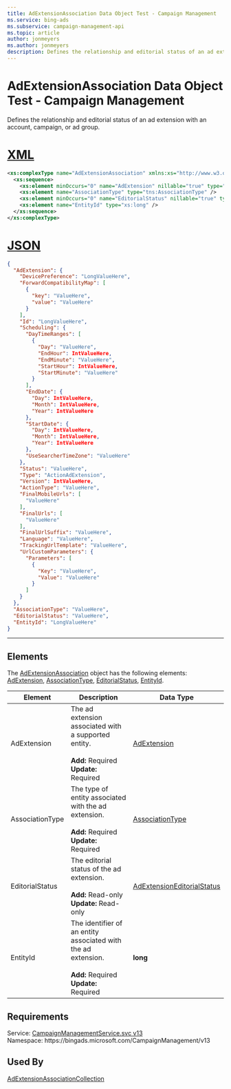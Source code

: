 ```yaml
---
title: AdExtensionAssociation Data Object Test - Campaign Management
ms.service: bing-ads
ms.subservice: campaign-management-api
ms.topic: article
author: jonmeyers
ms.author: jonmeyers
description: Defines the relationship and editorial status of an ad extension with an account, campaign, or ad group.(test)
---
```

# AdExtensionAssociation Data Object Test - Campaign Management
Defines the relationship and editorial status of an ad extension with an account, campaign, or ad group.

# [XML](#tab/xml)

```xml
<xs:complexType name="AdExtensionAssociation" xmlns:xs="http://www.w3.org/2001/XMLSchema">
  <xs:sequence>
    <xs:element minOccurs="0" name="AdExtension" nillable="true" type="tns:AdExtension" />
    <xs:element name="AssociationType" type="tns:AssociationType" />
    <xs:element minOccurs="0" name="EditorialStatus" nillable="true" type="tns:AdExtensionEditorialStatus" />
    <xs:element name="EntityId" type="xs:long" />
  </xs:sequence>
</xs:complexType>
```

# [JSON](#tab/json)

```json
{
  "AdExtension": {
    "DevicePreference": "LongValueHere",
    "ForwardCompatibilityMap": [
      {
        "key": "ValueHere",
        "value": "ValueHere"
      }
    ],
    "Id": "LongValueHere",
    "Scheduling": {
      "DayTimeRanges": [
        {
          "Day": "ValueHere",
          "EndHour": IntValueHere,
          "EndMinute": "ValueHere",
          "StartHour": IntValueHere,
          "StartMinute": "ValueHere"
        }
      ],
      "EndDate": {
        "Day": IntValueHere,
        "Month": IntValueHere,
        "Year": IntValueHere
      },
      "StartDate": {
        "Day": IntValueHere,
        "Month": IntValueHere,
        "Year": IntValueHere
      },
      "UseSearcherTimeZone": "ValueHere"
    },
    "Status": "ValueHere",
    "Type": "ActionAdExtension",
    "Version": IntValueHere,
    "ActionType": "ValueHere",
    "FinalMobileUrls": [
      "ValueHere"
    ],
    "FinalUrls": [
      "ValueHere"
    ],
    "FinalUrlSuffix": "ValueHere",
    "Language": "ValueHere",
    "TrackingUrlTemplate": "ValueHere",
    "UrlCustomParameters": {
      "Parameters": [
        {
          "Key": "ValueHere",
          "Value": "ValueHere"
        }
      ]
    }
  },
  "AssociationType": "ValueHere",
  "EditorialStatus": "ValueHere",
  "EntityId": "LongValueHere"
}
```

-----

## <a name="elements"></a>Elements

The [AdExtensionAssociation](adextensionassociation.md) object has the following elements: [AdExtension](#adextension), [AssociationType](#associationtype), [EditorialStatus](#editorialstatus), [EntityId](#entityid).

|Element|Description|Data Type|
|-----------|---------------|-------------|
|<a name="adextension"></a>AdExtension|The ad extension associated with a supported entity.<br/><br/>**Add:** Required<br/>**Update:** Required|[AdExtension](adextension.md)|
|<a name="associationtype"></a>AssociationType|The type of entity associated with the ad extension.<br/><br/>**Add:** Required<br/>**Update:** Required|[AssociationType](associationtype.md)|
|<a name="editorialstatus"></a>EditorialStatus|The editorial status of the ad extension.<br/><br/>**Add:** Read-only<br/>**Update:** Read-only|[AdExtensionEditorialStatus](adextensioneditorialstatus.md)|
|<a name="entityid"></a>EntityId|The identifier of an entity associated with the ad extension.<br/><br/>**Add:** Required<br/>**Update:** Required|**long**|

## Requirements
Service: [CampaignManagementService.svc v13](https://campaign.api.bingads.microsoft.com/Api/Advertiser/CampaignManagement/v13/CampaignManagementService.svc)  
Namespace: https\://bingads.microsoft.com/CampaignManagement/v13  

## Used By
[AdExtensionAssociationCollection](adextensionassociationcollection.md)  
